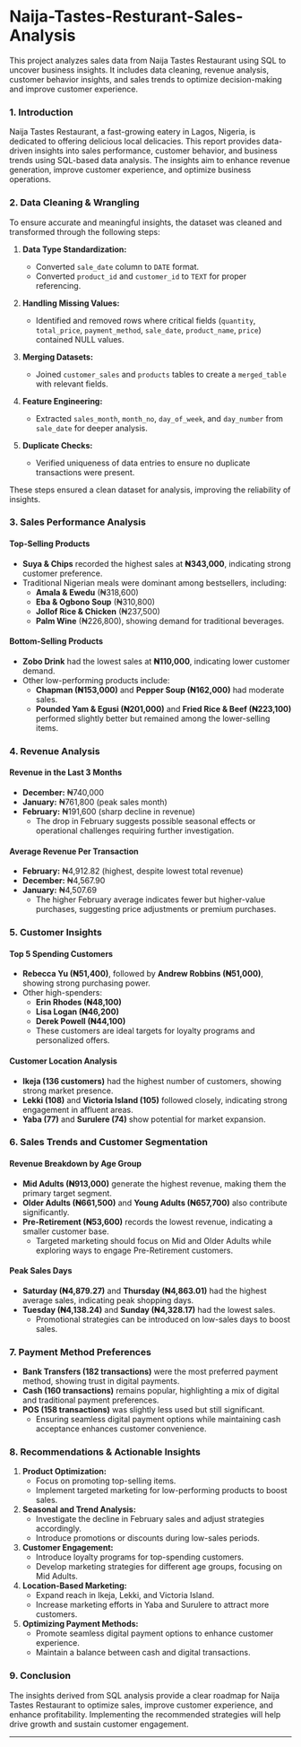 # Naija-Tastes-Resturant-Sales-Analysis
This project analyzes sales data from Naija Tastes Restaurant using SQL to uncover business insights. It includes data cleaning, revenue analysis, customer behavior insights, and sales trends to optimize decision-making and improve customer experience.

### **1. Introduction**
Naija Tastes Restaurant, a fast-growing eatery in Lagos, Nigeria, is dedicated to offering delicious local delicacies. This report provides data-driven insights into sales performance, customer behavior, and business trends using SQL-based data analysis. The insights aim to enhance revenue generation, improve customer experience, and optimize business operations.

### **2. Data Cleaning & Wrangling**
To ensure accurate and meaningful insights, the dataset was cleaned and transformed through the following steps:

1. **Data Type Standardization:**
   - Converted `sale_date` column to `DATE` format.
   - Converted `product_id` and `customer_id` to `TEXT` for proper referencing.

2. **Handling Missing Values:**
   - Identified and removed rows where critical fields (`quantity`, `total_price`, `payment_method`, `sale_date`, `product_name`, `price`) contained NULL values.

3. **Merging Datasets:**
   - Joined `customer_sales` and `products` tables to create a `merged_table` with relevant fields.

4. **Feature Engineering:**
   - Extracted `sales_month`, `month_no`, `day_of_week`, and `day_number` from `sale_date` for deeper analysis.

5. **Duplicate Checks:**
   - Verified uniqueness of data entries to ensure no duplicate transactions were present.

These steps ensured a clean dataset for analysis, improving the reliability of insights.

### **3. Sales Performance Analysis**
#### **Top-Selling Products**
- **Suya & Chips** recorded the highest sales at **₦343,000**, indicating strong customer preference.
- Traditional Nigerian meals were dominant among bestsellers, including:
  - **Amala & Ewedu** (₦318,600)
  - **Eba & Ogbono Soup** (₦310,800)
  - **Jollof Rice & Chicken** (₦237,500)
  - **Palm Wine** (₦226,800), showing demand for traditional beverages.

#### **Bottom-Selling Products**
- **Zobo Drink** had the lowest sales at **₦110,000**, indicating lower customer demand.
- Other low-performing products include:
  - **Chapman (₦153,000)** and **Pepper Soup (₦162,000)** had moderate sales.
  - **Pounded Yam & Egusi (₦201,000)** and **Fried Rice & Beef (₦223,100)** performed slightly better but remained among the lower-selling items.

### **4. Revenue Analysis**
#### **Revenue in the Last 3 Months**
- **December:** ₦740,000
- **January:** ₦761,800 (peak sales month)
- **February:** ₦191,600 (sharp decline in revenue)
  - The drop in February suggests possible seasonal effects or operational challenges requiring further investigation.

#### **Average Revenue Per Transaction**
- **February:** ₦4,912.82 (highest, despite lowest total revenue)
- **December:** ₦4,567.90
- **January:** ₦4,507.69
  - The higher February average indicates fewer but higher-value purchases, suggesting price adjustments or premium purchases.

### **5. Customer Insights**
#### **Top 5 Spending Customers**
- **Rebecca Yu (₦51,400)**, followed by **Andrew Robbins (₦51,000)**, showing strong purchasing power.
- Other high-spenders:
  - **Erin Rhodes (₦48,100)**
  - **Lisa Logan (₦46,200)**
  - **Derek Powell (₦44,100)**
  - These customers are ideal targets for loyalty programs and personalized offers.

#### **Customer Location Analysis**
- **Ikeja (136 customers)** had the highest number of customers, showing strong market presence.
- **Lekki (108)** and **Victoria Island (105)** followed closely, indicating strong engagement in affluent areas.
- **Yaba (77)** and **Surulere (74)** show potential for market expansion.

### **6. Sales Trends and Customer Segmentation**
#### **Revenue Breakdown by Age Group**
- **Mid Adults (₦913,000)** generate the highest revenue, making them the primary target segment.
- **Older Adults (₦661,500)** and **Young Adults (₦657,700)** also contribute significantly.
- **Pre-Retirement (₦53,600)** records the lowest revenue, indicating a smaller customer base.
  - Targeted marketing should focus on Mid and Older Adults while exploring ways to engage Pre-Retirement customers.

#### **Peak Sales Days**
- **Saturday (₦4,879.27)** and **Thursday (₦4,863.01)** had the highest average sales, indicating peak shopping days.
- **Tuesday (₦4,138.24)** and **Sunday (₦4,328.17)** had the lowest sales.
  - Promotional strategies can be introduced on low-sales days to boost sales.

### **7. Payment Method Preferences**
- **Bank Transfers (182 transactions)** were the most preferred payment method, showing trust in digital payments.
- **Cash (160 transactions)** remains popular, highlighting a mix of digital and traditional payment preferences.
- **POS (158 transactions)** was slightly less used but still significant.
  - Ensuring seamless digital payment options while maintaining cash acceptance enhances customer convenience.

### **8. Recommendations & Actionable Insights**
1. **Product Optimization:**
   - Focus on promoting top-selling items.
   - Implement targeted marketing for low-performing products to boost sales.
2. **Seasonal and Trend Analysis:**
   - Investigate the decline in February sales and adjust strategies accordingly.
   - Introduce promotions or discounts during low-sales periods.
3. **Customer Engagement:**
   - Introduce loyalty programs for top-spending customers.
   - Develop marketing strategies for different age groups, focusing on Mid Adults.
4. **Location-Based Marketing:**
   - Expand reach in Ikeja, Lekki, and Victoria Island.
   - Increase marketing efforts in Yaba and Surulere to attract more customers.
5. **Optimizing Payment Methods:**
   - Promote seamless digital payment options to enhance customer experience.
   - Maintain a balance between cash and digital transactions.

### **9. Conclusion**
The insights derived from SQL analysis provide a clear roadmap for Naija Tastes Restaurant to optimize sales, improve customer experience, and enhance profitability. Implementing the recommended strategies will help drive growth and sustain customer engagement.

---

